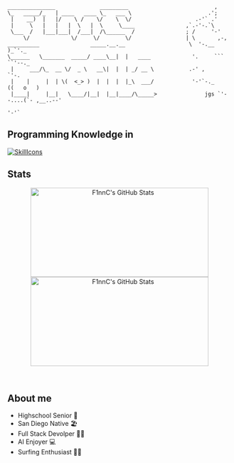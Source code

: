 ```
_______________              _________                           ,
\_   _____/_   | ____   ____ \_   ___ \                        .';
 |    __)  |   |/    \ /    \/    \  \/                    .-'` .'
 |     \   |   |   |  \   |  \     \____                ,`.-'-.`\
 \___  /   |___|___|  /___|  /\______  /                ; /     '-'
     \/             \/     \/        \/                 | \       ,-,
__________                _____.__.__                    \  '-.__   )_`'._
\______   \_______  _____/ ____\__|  |   ____             '.     ```      ``'--._
 |     ___/\_  __ \/  _ \   __\|  |  | _/ __ \           .-' ,                   `'-.
 |    |     |  | \(  <_> )  |  |  |  |_\  ___/            '-'`-._           ((   o   )
 |____|     |__|   \____/|__|  |__|____/\_____>               jgs `'--....(`- ,__..--'
                                                                          '-'`
```
## Programming Knowledge in
[![SkillIcons](https://skillicons.dev/icons?i=py,java,js,html,css,tailwind,sass,docker,linux,ubuntu)](https://skillicons.dev)<br/>




## Stats

<div class="badges-githubstats">
  <p align="center">
    <img src="https://github-readme-stats.vercel.app/api?username=F1nnC&theme=tokyonight&show_icons=true&hide_border=true&count_private=true" alt="F1nnC's GitHub Stats" height="200" width="400" />
    <img src="https://github-readme-stats.vercel.app/api/top-langs/?username=F1nnC&theme=tokyonight&show_icons=true&hide_border=true&layout=compact" alt="F1nnC's GitHub Stats" height="200" width="400"/>    
  </p>
</div>

<br>

## About me
- Highschool Senior 📕
- San Diego Native 🏖️
- Full Stack Devolper 👨‍💻
- AI Enjoyer 💻
- Surfing Enthusiast 🏄‍♂️
